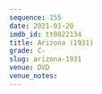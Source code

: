 ```yaml
---
sequence: 155
date: 2021-01-20
imdb_id: tt0022134
title: Arizona (1931)
grade: C-
slug: arizona-1931
venue: DVD
venue_notes:
---
```


